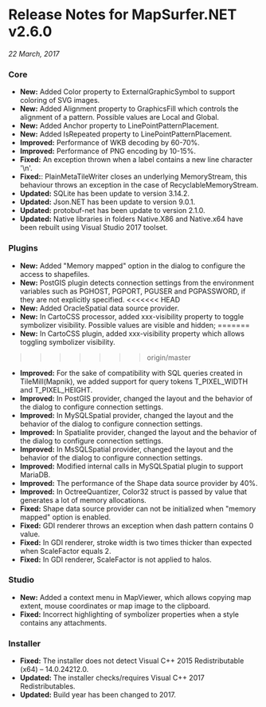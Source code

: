 # Release Notes for MapSurfer.NET v2.6.0

*22 March, 2017* 
 
### Core
- **New:** Added Color property to ExternalGraphicSymbol to support coloring of SVG images.
- **New:** Added Alignment property to GraphicsFill which controls the alignment of a pattern. Possible values are Local and Global.
- **New:** Added Anchor property to LinePointPatternPlacement.
- **New:** Added IsRepeated property to LinePointPatternPlacement.
- **Improved:** Performance of WKB decoding by 60-70%.
- **Improved:** Performance of PNG encoding by 10-15%.
- **Fixed:** An exception thrown when a label contains a new line character '\n'.
- **Fixed:**: PlainMetaTileWriter closes an underlying MemoryStream, this behaviour throws an exception in the case of RecyclableMemoryStream.
- **Updated:** SQLite has been update to version 3.14.2.
- **Updated:** Json.NET has been update to version 9.0.1.
- **Updated:** protobuf-net has been update to version 2.1.0.
- **Updated:** Native libraries in folders Native.X86 and Native.x64 have been rebuilt using Visual Studio 2017 toolset. 

### Plugins
- **New:** Added "Memory mapped" option in the dialog to configure the access to shapefiles.
- **New:** PostGIS plugin detects connection settings from the environment variables such as PGHOST, PGPORT, PGUSER and PGPASSWORD, if they are not explicitly specified.
<<<<<<< HEAD
- **New:** Added OracleSpatial data source provider.
- **New:** In CartoCSS processor, added xxx-visibility property to toggle symbolizer visibility. Possible values are visible and hidden;
=======
- **New:** In CartoCSS plugin, added xxx-visibility property which allows toggling symbolizer visibility.
>>>>>>> origin/master
- **Improved:** For the sake of compatibility with SQL queries created in TileMill(Mapnik), we added support for query tokens T_PIXEL_WIDTH and T_PIXEL_HEIGHT.
- **Improved:** In PostGIS provider, changed the layout and the behavior of the dialog to configure connection settings.
- **Improved:** In MySQLSpatial provider, changed the layout and the behavior of the dialog to configure connection settings.
- **Improved:** In Spatialite provider, changed the layout and the behavior of the dialog to configure connection settings.
- **Improved:** In MsSQLSpatial provider, changed the layout and the behavior of the dialog to configure connection settings.
- **Improved:** Modified internal calls in MySQLSpatial plugin to support MariaDB.  
- **Improved:** The performance of the Shape data source provider by 40%.
- **Improved:** In OctreeQuantizer, Color32 struct is passed by value that generates a lot of memory allocations.
- **Fixed:** Shape data source provider can not be initialized when "memory mapped" option is enabled.
- **Fixed:** GDI renderer throws an exception when dash pattern contains 0 value.
- **Fixed:** In GDI renderer, stroke width is two times thicker than expected when ScaleFactor equals 2.
- **Fixed:** In GDI renderer, ScaleFactor is not applied to halos.

 
### Studio
- **New:** Added a context menu in MapViewer, which allows copying map extent, mouse coordinates or map image to the clipboard.
- **Fixed:** Incorrect highlighting of symbolizer properties when a style contains any attachments.


### Installer
- **Fixed:** The installer does not detect Visual C++ 2015 Redistributable (x64) – 14.0.24212.0.
- **Updated:** The installer checks/requires Visual C++ 2017 Redistributables. 
- **Updated:** Build year has been changed to 2017.

